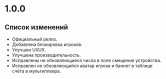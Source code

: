 # 1.0.0

## Список изменений

- Официальный релиз.
- Добавлена блокировка игроков.
- Улучшен UI/UX.
- Улучшена производительность.
- Исправлены не обновляющиеся числа в поле смещения устройства.
- Исправлен не обновляющийся аватар игрока и баннет в таблице счёта в мультиплеера.
